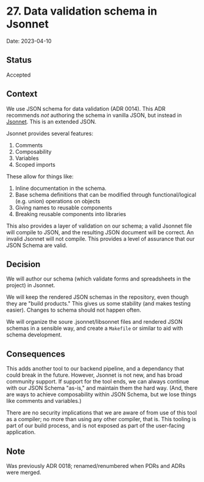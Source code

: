 # 27. Data validation schema in Jsonnet

Date: 2023-04-10

## Status

Accepted

## Context

We use JSON schema for data validation (ADR 0014). This ADR recommends *not* authoring the schema in vanilla JSON, but instead in [Jsonnet](https://jsonnet.org). This is an extended JSON.

Jsonnet provides several features:

1. Comments
2. Composability
3. Variables
4. Scoped imports

These allow for things like:

1. Inline documentation in the schema.
2. Base schema definitions that can be modified through functional/logical (e.g. union) operations on objects
3. Giving names to reusable components
4. Breaking reusable components into libraries

This also provides a layer of validation on our schema; a valid Jsonnet file will compile to JSON, and the resulting JSON document will be correct. An invalid Jsonnet will not compile. This provides a level of assurance that our JSON Schema are valid.

## Decision

We will author our schema (which validate forms and spreadsheets in the project) in Jsonnet.

We will keep the rendered JSON schemas in the repository, even though they are "build products." This gives us some stability (and makes testing easier). Changes to schema should not happen often.

We will organize the soure .jsonnet/libsonnet files and rendered JSON schemas in a sensible way, and create a `Makefile` or similar to aid with schema development.

## Consequences

This adds another tool to our backend pipeline, and a dependancy that could break in the future. However, Jsonnet is not new, and has broad community support. If support for the tool ends, we can always continue with our JSON Schema "as-is," and maintain them the hard way. (And, there are ways to achieve composability within JSON Schema, but we lose things like comments and variables.)

There are no security implications that we are aware of from use of this tool as a compiler; no more than using any other compiler, that is. This tooling is part of our build process, and is not exposed as part of the user-facing application.

## Note
Was previously ADR 0018; renamed/renumbered when PDRs and ADRs were merged.
